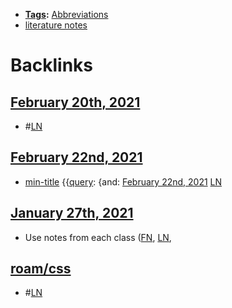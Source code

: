- **[Tags](<Tags.md>):** [Abbreviations](<Abbreviations.md>)
- [literature notes](<literature notes.md>)

# Backlinks
## [February 20th, 2021](<February 20th, 2021.md>)
- #[LN](<LN.md>)

## [February 22nd, 2021](<February 22nd, 2021.md>)
- [min-title](<min-title.md>) {{[query](<query.md>): {and: [February 22nd, 2021](<February 22nd, 2021.md>) [LN](<LN.md>)

## [January 27th, 2021](<January 27th, 2021.md>)
- Use notes from each class ([FN](<FN.md>), [LN](<LN.md>),

## [roam/css](<roam/css.md>)
- #[LN](<LN.md>)

